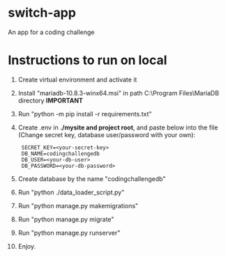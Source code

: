 # switch-app
An app for a coding challenge

# Instructions to run on local
1. Create virtual environment and activate it
2. Install "mariadb-10.8.3-winx64.msi" in path C:\Program Files\MariaDB directory **IMPORTANT**
4. Run "python -m pip install -r requirements.txt"
5. Create .env in **./mysite and project root**, and paste below into the file (Change secret key, database user/password with your own):

        SECRET_KEY=<your-secret-key>
        DB_NAME=codingchallengedb
        DB_USER=<your-db-user>
        DB_PASSWORD=<your-db-password>

6. Create database by the name "codingchallengedb"
7. Run "python ./data_loader_script.py"
8. Run "python manage.py makemigrations"
9. Run "python manage.py migrate"
10. Run "python manage.py runserver"
11. Enjoy.
